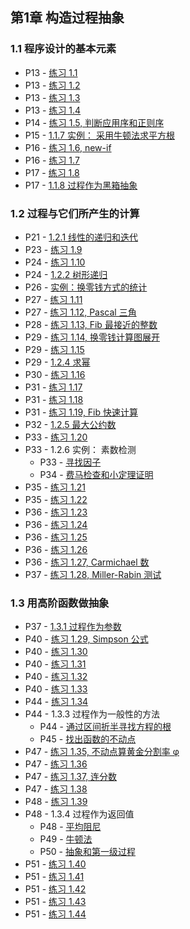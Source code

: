 ## 第1章 构造过程抽象

### 1.1 程序设计的基本元素

* P13 - [练习 1.1](./exercise_1_1.md)
* P13 - [练习 1.2](./exercise_1_2.md)
* P13 - [练习 1.3](./exercise_1_3.lua)
* P13 - [练习 1.4](./exercise_1_4.md)
* P14 - [练习 1.5, 判断应用序和正则序](./exercise_1_5.md)
* P15 - [1.1.7 实例： 采用牛顿法求平方根](./newton_sqrt.lua)
* P16 - [练习 1.6, new-if](./exercise_1_6.md)
* P16 - [练习 1.7](./exercise_1_7.md)
* P17 - [练习 1.8](./exercise_1_8.lua)
* P17 - [1.1.8 过程作为黑箱抽象](./newton_sqrt_blackbox.lua)

### 1.2 过程与它们所产生的计算

* P21 - [1.2.1 线性的递归和迭代](./factorial.lua)
* P23 - [练习 1.9](./exercise_1_9.md)
* P24 - [练习 1.10](./exercise_1_10.md)
* P24 - [1.2.2 树形递归](./fibonacci.lua)
* P26 - [实例：换零钱方式的统计](./count_change.lua)
* P27 - [练习 1.11](./exercise_1_11.lua)
* P27 - [练习 1.12, Pascal 三角](./exercise_1_12.lua)
* P28 - [练习 1.13, Fib 最接近的整数](./exercise_1_13.md)
* P29 - [练习 1.14, 换零钱计算图展开](./exercise_1_14.md)
* P29 - [练习 1.15](./exercise_1_15.md)
* P29 - [1.2.4 求幂](./expt.lua)
* P30 - [练习 1.16](./exercise_1_16.lua)
* P31 - [练习 1.17](./exercise_1_17.lua)
* P31 - [练习 1.18](./exercise_1_18.lua)
* P31 - [练习 1.19, Fib 快速计算](./exercise_1_19.md)
* P32 - [1.2.5 最大公约数](./gcd.lua)
* P33 - [练习 1.20](./exercise_1_20.md)
* P33 - 1.2.6 实例： 素数检测
	* P33 - [寻找因子](./prime.lua)
	* P34 - [费马检查和小定理证明](./fermat_test.md)
* P35 - [练习 1.21](./exercise_1_21.md)
* P35 - [练习 1.22](./exercise_1_22.md)
* P36 - [练习 1.23](./exercise_1_23.md)
* P36 - [练习 1.24](./exercise_1_24.md)
* P36 - [练习 1.25](./exercise_1_25.md)
* P36 - [练习 1.26](./exercise_1_26.md)
* P36 - [练习 1.27, Carmichael 数](./exercise_1_27.md)
* P37 - [练习 1.28, Miller-Rabin 测试](./exercise_1_28.md)

### 1.3 用高阶函数做抽象

* P37 - [1.3.1 过程作为参数](./sum.lua)
* P40 - [练习 1.29, Simpson 公式](./exercise_1_29.md)
* P40 - [练习 1.30](exercise_1_30.lua)
* P40 - [练习 1.31](exercise_1_31.lua)
* P40 - [练习 1.32](exercise_1_32.lua)
* P40 - [练习 1.33](exercise_1_33.lua)
* P44 - [练习 1.34](exercise_1_34.md)
* P44 - 1.3.3 过程作为一般性的方法
	* P44 - [通过区间折半寻找方程的根](./half_interval_method.lua) 
	* P45 - [找出函数的不动点](./fixed_point.lua)
* P47 - [练习 1.35, 不动点算黄金分割率 φ](exercise_1_35.md)
* P47 - [练习 1.36](exercise_1_36.md)
* P47 - [练习 1.37, 连分数](exercise_1_37.md)
* P47 - [练习 1.38](exercise_1_38.md)
* P48 - [练习 1.39](exercise_1_39.md)
* P48 - 1.3.4 过程作为返回值
	* P48 - [平均阻尼](./average_damp.lua)
	* P49 - [牛顿法](./newtons_method.md)
	* P50 - [抽象和第一级过程](./fixed_point_of_transform.lua)
* P51 - [练习 1.40](exercise_1_40.lua)
* P51 - [练习 1.41](exercise_1_41.lua)
* P51 - [练习 1.42](exercise_1_42.lua)
* P51 - [练习 1.43](exercise_1_43.lua)
* P51 - [练习 1.44](exercise_1_44.lua)





